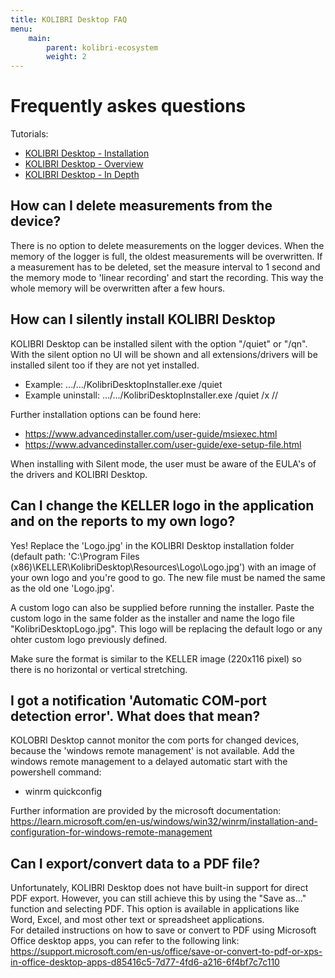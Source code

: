 ```yaml
---
title: KOLIBRI Desktop FAQ
menu:
    main:
        parent: kolibri-ecosystem
        weight: 2
---
```


# Frequently askes questions

Tutorials:
- [KOLIBRI Desktop - Installation](https://www.youtube.com/watch?v=OOwIafnIoro)
- [KOLIBRI Desktop - Overview](https://www.youtube.com/watch?v=-Ib0wYZtKso)
- [KOLIBRI Desktop - In Depth](https://www.youtube.com/watch?v=yLmyfeqxghs)

## How can I delete measurements from the device?

There is no option to delete measurements on the logger devices. When the memory of the logger is full, the oldest measurements will be overwritten. 
If a measurement has to be deleted, set the measure interval to 1 second and the memory mode to 'linear recording' and start the recording. This way the whole memory will be overwritten after a few hours.

## How can I silently install KOLIBRI Desktop

KOLIBRI Desktop can be installed silent with the option "/quiet" or "/qn". With the silent option no UI will be shown and all extensions/drivers will be installed silent too if they are not yet installed.

- Example:       .../.../KolibriDesktopInstaller.exe /quiet
- Example uninstall: .../.../KolibriDesktopInstaller.exe /quiet /x //

Further installation options can be found here:

- https://www.advancedinstaller.com/user-guide/msiexec.html
- https://www.advancedinstaller.com/user-guide/exe-setup-file.html

When installing with Silent mode, the user must be aware of the EULA's of the drivers and KOLIBRI Desktop.

## Can I change the KELLER logo in the application and on the reports to my own logo?

Yes! Replace the 'Logo.jpg' in the KOLIBRI Desktop installation folder (default path: 'C:\Program Files (x86)\KELLER\KolibriDesktop\Resources\Logo\Logo.jpg') with an image of your own logo and you're good to go. The new file must be named the same as the old one 'Logo.jpg'.

A custom logo can also be supplied before running the installer. Paste the custom logo in the same folder as the installer and name the logo file "KolibriDesktopLogo.jpg". This logo will be replacing the default logo or any ohter custom logo previously defined.

Make sure the format is similar to the KELLER image (220x116 pixel) so there is no horizontal or vertical stretching. 

## I got a notification 'Automatic COM-port detection error'. What does that mean?

KOLOBRI Desktop cannot monitor the com ports for changed devices, because the 'windows remote management' is not available. Add the windows remote management to a delayed automatic start with the powershell command:
- winrm quickconfig

Further information are provided by the microsoft documentation: https://learn.microsoft.com/en-us/windows/win32/winrm/installation-and-configuration-for-windows-remote-management


## Can I export/convert data to a PDF file?  

Unfortunately, KOLIBRI Desktop does not have built-in support for direct PDF export. However, you can still achieve this by using the "Save as..." function and selecting PDF. This option is available in applications like Word, Excel, and most other text or spreadsheet applications.  
For detailed instructions on how to save or convert to PDF using Microsoft Office desktop apps, you can refer to the following link: https://support.microsoft.com/en-us/office/save-or-convert-to-pdf-or-xps-in-office-desktop-apps-d85416c5-7d77-4fd6-a216-6f4bf7c7c110  
